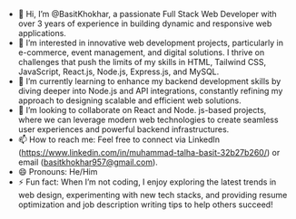 - 👋 Hi, I’m @BasitKhokhar, a passionate Full Stack Web Developer with over 3 years of experience in building dynamic and responsive web applications.
- 👀 I’m interested in innovative web development projects, particularly in e-commerce, event management, and digital solutions. I thrive on challenges that push the limits of my skills in HTML, Tailwind CSS, JavaScript, React.js, Node.js, Express.js, and MySQL.
- 🌱 I’m currently learning to enhance my backend development skills by diving deeper into Node.js and API integrations, constantly refining my approach to designing scalable and efficient web solutions.
- 💞️ I’m looking to collaborate on React and Node. js-based projects, where we can leverage modern web technologies to create seamless user experiences and powerful backend infrastructures.
- 📫 How to reach me: Feel free to connect via LinkedIn (https://www.linkedin.com/in/muhammad-talha-basit-32b27b260/) or email (basitkhokhar957@gmail.com).
- 😄 Pronouns: He/Him
- ⚡ Fun fact: When I’m not coding, I enjoy exploring the latest trends in web design, experimenting with new tech stacks, and providing resume optimization and job description writing tips to help others succeed!

<!---
BasitKhokhar/BasitKhokhar is a ✨ special ✨ repository because its `README.md` (this file) appears on your GitHub profile.
You can click the Preview link to take a look at your changes.
--->
